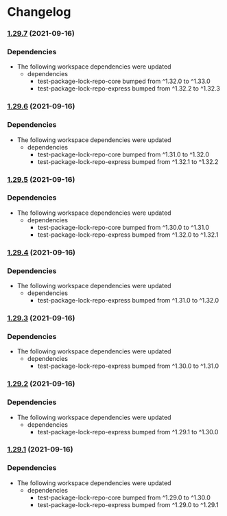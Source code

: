 # Changelog

### [1.29.7](https://www.github.com/willarmiros/test-package-lock-repo/compare/test-package-lock-repo-v1.29.6...test-package-lock-repo-v1.29.7) (2021-09-16)


### Dependencies

* The following workspace dependencies were updated
  * dependencies
    * test-package-lock-repo-core bumped from ^1.32.0 to ^1.33.0
    * test-package-lock-repo-express bumped from ^1.32.2 to ^1.32.3

### [1.29.6](https://www.github.com/willarmiros/test-package-lock-repo/compare/test-package-lock-repo-v1.29.5...test-package-lock-repo-v1.29.6) (2021-09-16)


### Dependencies

* The following workspace dependencies were updated
  * dependencies
    * test-package-lock-repo-core bumped from ^1.31.0 to ^1.32.0
    * test-package-lock-repo-express bumped from ^1.32.1 to ^1.32.2

### [1.29.5](https://www.github.com/willarmiros/test-package-lock-repo/compare/test-package-lock-repo-v1.29.4...test-package-lock-repo-v1.29.5) (2021-09-16)


### Dependencies

* The following workspace dependencies were updated
  * dependencies
    * test-package-lock-repo-core bumped from ^1.30.0 to ^1.31.0
    * test-package-lock-repo-express bumped from ^1.32.0 to ^1.32.1

### [1.29.4](https://www.github.com/willarmiros/test-package-lock-repo/compare/test-package-lock-repo-v1.29.3...test-package-lock-repo-v1.29.4) (2021-09-16)


### Dependencies

* The following workspace dependencies were updated
  * dependencies
    * test-package-lock-repo-express bumped from ^1.31.0 to ^1.32.0

### [1.29.3](https://www.github.com/willarmiros/test-package-lock-repo/compare/test-package-lock-repo-v1.29.2...test-package-lock-repo-v1.29.3) (2021-09-16)


### Dependencies

* The following workspace dependencies were updated
  * dependencies
    * test-package-lock-repo-express bumped from ^1.30.0 to ^1.31.0

### [1.29.2](https://www.github.com/willarmiros/test-package-lock-repo/compare/test-package-lock-repo-v1.29.1...test-package-lock-repo-v1.29.2) (2021-09-16)


### Dependencies

* The following workspace dependencies were updated
  * dependencies
    * test-package-lock-repo-express bumped from ^1.29.1 to ^1.30.0

### [1.29.1](https://www.github.com/willarmiros/test-package-lock-repo/compare/test-package-lock-repo-v1.29.0...test-package-lock-repo-v1.29.1) (2021-09-16)


### Dependencies

* The following workspace dependencies were updated
  * dependencies
    * test-package-lock-repo-core bumped from ^1.29.0 to ^1.30.0
    * test-package-lock-repo-express bumped from ^1.29.0 to ^1.29.1
